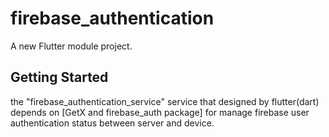 # firebase_authentication

A new Flutter module project.

## Getting Started
the "firebase_authentication_service" service that designed by flutter(dart) depends on [GetX and firebase_auth package] for manage firebase user authentication status between server and device. 